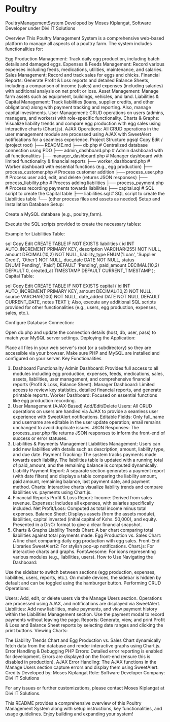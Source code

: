 # Poultry
PoultryManagementSystem
Developed by Moses Kiplangat, Software Developer under Divi IT Solutions

Overview
This Poultry Management System is a comprehensive web-based platform to manage all aspects of a poultry farm. The system includes functionalities for:

Egg Production Management: Track daily egg production, including batch details and damaged eggs.
Expenses & Feeds Management: Record various expenses including feeds, medications, utilities, maintenance, and salaries.
Sales Management: Record and track sales for eggs and chicks.
Financial Reports: Generate Profit & Loss reports and detailed Balance Sheets, including a comparison of income (sales) and expenses (including salaries) with additional analysis on net profit or loss.
Asset Management: Manage farm assets such as equipment, buildings, vehicles, and land.
Liabilities & Capital Management: Track liabilities (loans, supplier credits, and other obligations) along with payment tracking and reporting. Also, manage capital investments.
User Management: CRUD operations on users (admins, managers, and workers) with role-specific functionality.
Charts & Graphs: Visualize liability trends and compare egg production with egg sales using interactive charts (Chart.js).
AJAX Operations: All CRUD operations in the user management module are processed using AJAX with SweetAlert notifications for a seamless experience.
Project Structure
pgsql
Copy
Edit
/ (project root)
├── README.md
├── db.php                   # Centralized database connection using PDO
├── admin_dashboard.php      # Admin dashboard with all functionalities
├── manager_dashboard.php    # Manager dashboard with limited functionality & financial reports
├── worker_dashboard.php     # Worker dashboard with essential functions (e.g., egg production)
├── process_customer.php     # Process customer addition
├── process_user.php         # Process user add, edit, and delete (returns JSON responses)
├── process_liability.php    # Process adding liabilities
├── process_payment.php      # Process recording payments towards liabilities
├── capital.sql              # SQL script to create the Capital table
├── liabilities.sql          # SQL script to create the Liabilities table
└── (other process files and assets as needed)
Setup and Installation
Database Setup:

Create a MySQL database (e.g., poultry_farm).

Execute the SQL scripts provided to create the necessary tables:

Example for Liabilities Table:

sql
Copy
Edit
CREATE TABLE IF NOT EXISTS liabilities (
    id INT AUTO_INCREMENT PRIMARY KEY,
    description VARCHAR(255) NOT NULL,
    amount DECIMAL(10,2) NOT NULL,
    liability_type ENUM('Loan', 'Supplier Credit', 'Other') NOT NULL,
    due_date DATE NOT NULL,
    status ENUM('Pending', 'Paid') DEFAULT 'Pending',
    paid_amount DECIMAL(10,2) DEFAULT 0,
    created_at TIMESTAMP DEFAULT CURRENT_TIMESTAMP
);
Capital Table:

sql
Copy
Edit
CREATE TABLE IF NOT EXISTS capital (
    id INT AUTO_INCREMENT PRIMARY KEY,
    amount DECIMAL(10,2) NOT NULL,
    source VARCHAR(100) NOT NULL,
    date_added DATE NOT NULL DEFAULT CURRENT_DATE,
    notes TEXT
);
Also, execute any additional SQL scripts provided for other functionalities (e.g., users, egg production, expenses, sales, etc.).

Configure Database Connection:

Open db.php and update the connection details (host, db, user, pass) to match your MySQL server settings.
Deploying the Application:

Place all files in your web server's root (or a subdirectory) so they are accessible via your browser.
Make sure PHP and MySQL are installed and configured on your server.
Key Functionalities
1. Dashboard Functionality
Admin Dashboard: Provides full access to all modules including egg production, expenses, feeds, medications, sales, assets, liabilities, user management, and comprehensive financial reports (Profit & Loss, Balance Sheet).
Manager Dashboard: Limited access to review key statistics, detailed financial reports, and generate printable reports.
Worker Dashboard: Focused on essential functions like egg production recording.
2. User Management (AJAX-Based)
Add/Edit/Delete Users: All CRUD operations on users are handled via AJAX to provide a seamless user experience with SweetAlert notifications.
Editable Fields: Only full_name and username are editable in the user update operation; email remains unchanged to avoid duplicate issues.
JSON Responses: The process_user.php file returns JSON responses to inform the front-end of success or error statuses.
3. Liabilities & Payments Management
Liabilities Management: Users can add new liabilities with details such as description, amount, liability type, and due date.
Payment Tracking: The system tracks payments made towards each liability. The liabilities table is updated with a running total of paid_amount, and the remaining balance is computed dynamically.
Liability Payment Report: A separate section generates a payment report (with date filters) and displays a table comparing the liability amount, paid amount, remaining balance, last payment date, and payment method.
Charts: Interactive charts visualize liability trends and compare liabilities vs. payments using Chart.js.
4. Financial Reports
Profit & Loss Report:
Income: Derived from sales revenue.
Expenses: Includes all expenses, with salaries specifically included.
Net Profit/Loss: Computed as total income minus total expenses.
Balance Sheet:
Displays assets (from the assets module), liabilities, capital invested (initial capital of Kshs. 50,000), and equity.
Presented in a Dr/Cr format to give a clear financial snapshot.
5. Charts & Graphs
Liability Trends Chart: A bar chart comparing total liabilities against total payments made.
Egg Production vs. Sales Chart: A line chart comparing daily egg production with egg sales.
Front-End Libraries
SweetAlert2: For stylish pop-up notifications.
Chart.js: For interactive charts and graphs.
FontAwesome: For icons representing various modules (e.g., liabilities, users).
How to Use
Navigating the Dashboard:

Use the sidebar to switch between sections (egg production, expenses, liabilities, users, reports, etc.).
On mobile devices, the sidebar is hidden by default and can be toggled using the hamburger button.
Performing CRUD Operations:

Users: Add, edit, or delete users via the Manage Users section. Operations are processed using AJAX, and notifications are displayed via SweetAlert.
Liabilities: Add new liabilities, make payments, and view payment history within the Liabilities Management section. Use the payment modal to record payments without leaving the page.
Reports: Generate, view, and print Profit & Loss and Balance Sheet reports by selecting date ranges and clicking the print buttons.
Viewing Charts:

The Liability Trends Chart and Egg Production vs. Sales Chart dynamically fetch data from the database and render interactive graphs using Chart.js.
Error Handling & Debugging
PHP Errors: Detailed error reporting is enabled for development. Errors are displayed on the front-end (ensure this is disabled in production).
AJAX Error Handling: The AJAX functions in the Manage Users section capture errors and display them using SweetAlert.
Credits
Developed by: Moses Kiplangat
Role: Software Developer
Company: Divi IT Solutions

For any issues or further customizations, please contact Moses Kiplangat at Divi IT Solutions.

This README provides a comprehensive overview of this Poultry Management System along with setup instructions, key functionalities, and usage guidelines. Enjoy building and expanding your system!

